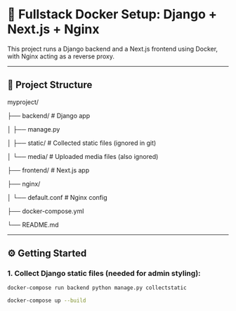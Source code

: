 # 🚀 Fullstack Docker Setup: Django + Next.js + Nginx

This project runs a Django backend and a Next.js frontend using Docker, with Nginx acting as a reverse proxy.

---

## 📁 Project Structure

myproject/

├── backend/ # Django app

│ ├── manage.py

│ ├── static/ # Collected static files (ignored in git)

│ └── media/ # Uploaded media files (also ignored)

├── frontend/ # Next.js app

├── nginx/

│ └── default.conf # Nginx config

├── docker-compose.yml

└── README.md

---

## ⚙️ Getting Started

### 1. Collect Django static files (needed for admin styling):

```bash
docker-compose run backend python manage.py collectstatic

docker-compose up --build
